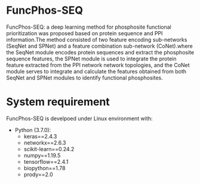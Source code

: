 # FuncPhos-SEQ
FuncPhos-SEQ: a deep learning method for phosphosite functional prioritization was proposed based on protein sequence and PPI information.The method consisted of two feature encoding sub-networks (SeqNet and SPNet) and a feature combination sub-network (CoNet).where the SeqNet module encodes protein sequences and extract the phosphosite sequence features, the SPNet module is used to integrate the protein feature extracted from the PPI network network topologies, and the CoNet module serves to integrate and calculate the features obtained from both SeqNet and SPNet modules to identify functional phosphosites.

# System requirement
FuncPhos-SEQ is develpoed under Linux environment with:
* Python (3.7.0):
    - keras==2.4.3
    - networkx==2.6.3
    - scikit-learn==0.24.2
    - numpy==1.19.5
    - tensorflow==2.4.1
    - biopython==1.78
    - prody==2.0

